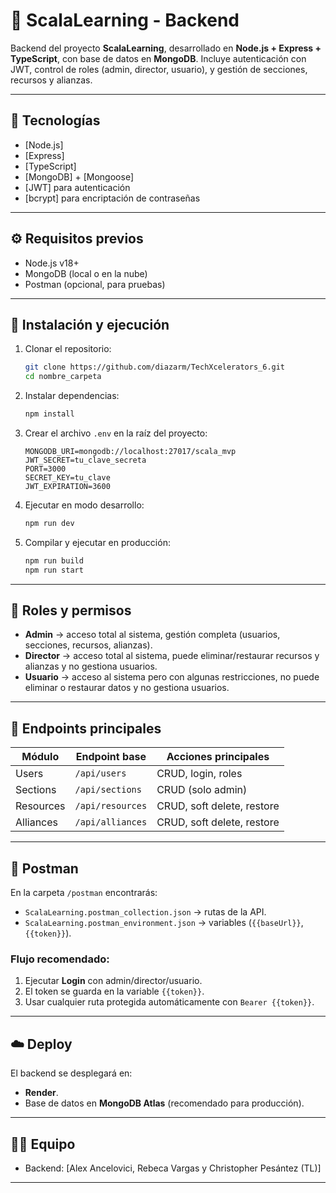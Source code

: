 # 📌 ScalaLearning - Backend

Backend del proyecto **ScalaLearning**, desarrollado en **Node.js + Express + TypeScript**, con base de datos en **MongoDB**.
Incluye autenticación con JWT, control de roles (admin, director, usuario), y gestión de secciones, recursos y alianzas.

---

## 🚀 Tecnologías

* [Node.js]
* [Express]
* [TypeScript]
* [MongoDB] + [Mongoose]
* [JWT] para autenticación
* [bcrypt] para encriptación de contraseñas

---

## ⚙️ Requisitos previos

* Node.js v18+
* MongoDB (local o en la nube)
* Postman (opcional, para pruebas)

---

## 📂 Instalación y ejecución

1. Clonar el repositorio:

   ```bash
   git clone https://github.com/diazarm/TechXcelerators_6.git
   cd nombre_carpeta
   ```

2. Instalar dependencias:

   ```bash
   npm install
   ```

3. Crear el archivo `.env` en la raíz del proyecto:

   ```env
   MONGODB_URI=mongodb://localhost:27017/scala_mvp
   JWT_SECRET=tu_clave_secreta
   PORT=3000
   SECRET_KEY=tu_clave
   JWT_EXPIRATION=3600
   ```

4. Ejecutar en modo desarrollo:

   ```bash
   npm run dev
   ```

5. Compilar y ejecutar en producción:

   ```bash
   npm run build
   npm run start
   ```

---

## 🔑 Roles y permisos

* **Admin** → acceso total al sistema, gestión completa (usuarios, secciones, recursos, alianzas).
* **Director** → acceso total al sistema, puede eliminar/restaurar recursos y alianzas y no gestiona usuarios.
* **Usuario** → acceso al sistema pero con algunas restricciones, no puede eliminar o restaurar datos y no gestiona usuarios.

---

## 📌 Endpoints principales

| Módulo    | Endpoint base    | Acciones principales       |
| --------- | ---------------- | -------------------------- |
| Users     | `/api/users`     | CRUD, login, roles         |
| Sections  | `/api/sections`  | CRUD (solo admin)          |
| Resources | `/api/resources` | CRUD, soft delete, restore |
| Alliances | `/api/alliances` | CRUD, soft delete, restore |

---

## 🧪 Postman

En la carpeta `/postman` encontrarás:

* `ScalaLearning.postman_collection.json` → rutas de la API.
* `ScalaLearning.postman_environment.json` → variables (`{{baseUrl}}`, `{{token}}`).

### Flujo recomendado:

1. Ejecutar **Login** con admin/director/usuario.
2. El token se guarda en la variable `{{token}}`.
3. Usar cualquier ruta protegida automáticamente con `Bearer {{token}}`.

---

## ☁️ Deploy

El backend se desplegará en:

* **Render**.
* Base de datos en **MongoDB Atlas** (recomendado para producción).

---

## 👨‍💻 Equipo

* Backend: \[Alex Ancelovici, Rebeca Vargas y Christopher Pesántez (TL)]

---

